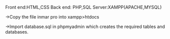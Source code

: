 Front end:HTML,CSS
Back end: PHP,SQL
Server:XAMPP(APACHE,MYSQL)


->Copy the file inmar pro into xampp>htdocs

->Import database.sql in phpmyadmin which creates the required tables and databases.
